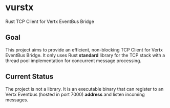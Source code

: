# vurstx
Rust TCP Client for Vertx EventBus Bridge

## Goal
This project aims to provide an efficient, non-blocking TCP Client for Vertx EventBus Bridge.
It only uses Rust **standard** library for the TCP stack with a thread pool implementation for
concurrent message processing.

## Current Status
The project is not a library. It is an executable binary that can register to an Vertx Eventbus
(hosted in port 7000) **address** and listen incoming messages.
